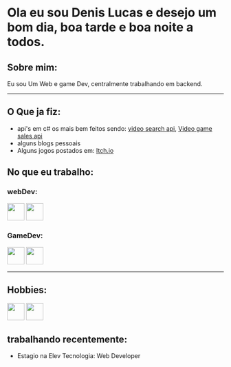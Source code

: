 <h1>Ola eu sou Denis Lucas e desejo um bom dia, boa tarde e boa noite a todos.</h1>
<h2>Sobre mim:</h2>
<p>
    Eu sou Um Web e game Dev, centralmente trabalhando em backend. 
</p>
<hr>
<h2>O Que ja fiz:</h2>
<ul>
    <li>api's em c# os mais bem feitos sendo:
    <a href="https://github.com/DenisLucas/YoutubeApi/tree/workingOn"> video search api</a>,
    <a href="https://github.com/DenisLucas/VideoGameSalesApi/tree/workFinished"> Video game sales api</a>
    <li>alguns blogs pessoais</li>
    <li>Alguns jogos postados em: <a href="https://heartbit.itch.io/">Itch.io</a></li>
</ul>
<h2>No que eu trabalho:</h2>
<h3>webDev:</h3>
<div>
<img src="https://cdn.jsdelivr.net/gh/devicons/devicon/icons/php/php-plain.svg" width="40" height="40" />
<img src="https://cdn.jsdelivr.net/gh/devicons/devicon/icons/javascript/javascript-plain.svg" width="40" height="40" />
</div>
<h3>GameDev:</h3>
<div>
<img src="https://cdn.jsdelivr.net/gh/devicons/devicon/icons/unity/unity-original.svg" width="40" height="40" />
<img src="https://cdn.jsdelivr.net/gh/devicons/devicon/icons/godot/godot-plain.svg" width="40" height="40" />
</div>
<hr>
<h2>Hobbies:</h2>
<div>
<img src="https://cdn.jsdelivr.net/gh/devicons/devicon/icons/csharp/csharp-line.svg" width="40" height="40" />
<img src="https://cdn.jsdelivr.net/gh/devicons/devicon/icons/python/python-plain-wordmark.svg" width="40" height="40" />
</div>
<h2>trabalhando recentemente:</h2>
<div>
    <ul>
        <li>Estagio na Elev Tecnologia: Web Developer</li>
    </ul>
</div>
